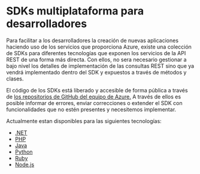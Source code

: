 # SDKs multiplataforma para desarrolladores

Para facilitar a los desarrolladores la creación de nuevas aplicaciones haciendo uso de los servicios que proporciona Azure, existe una colección de SDKs para diferentes tecnologías que exponen los servicios de la API REST de una forma más directa. Con ellos, no sera necesario gestionar a bajo nivel los detalles de implementación de las consultas REST sino que ya vendrá implementado dentro del SDK y expuestos a través de métodos y clases.

El código de los SDKs está liberado y accesible de forma pública a través de [los repositorios de GitHub del equipo de Azure.](https://github.com/Azure "Repositorios de GitHub del equipo de Azure.") A través de ellos es posible informar de errores, enviar correcciones o extender el SDK con funcionalidades que no estén presentes y necesitemos implementar.

Actualmente estan disponibles para las siguientes tecnologías:

- [.NET](http://azure.microsoft.com/es-es/develop/net/ ".NET SDK")
- [PHP](http://azure.microsoft.com/es-es/develop/php/ "PHP SDK")
- [Java](http://azure.microsoft.com/es-es/develop/java/ "Java SDK")
- [Python](http://azure.microsoft.com/es-es/develop/python/ "Python SDK")
- [Ruby](http://azure.microsoft.com/es-es/develop/ruby/ "Ruby SDK")
- [Node.js](http://azure.microsoft.com/es-es/develop/nodejs/ "Node.js SDK")

